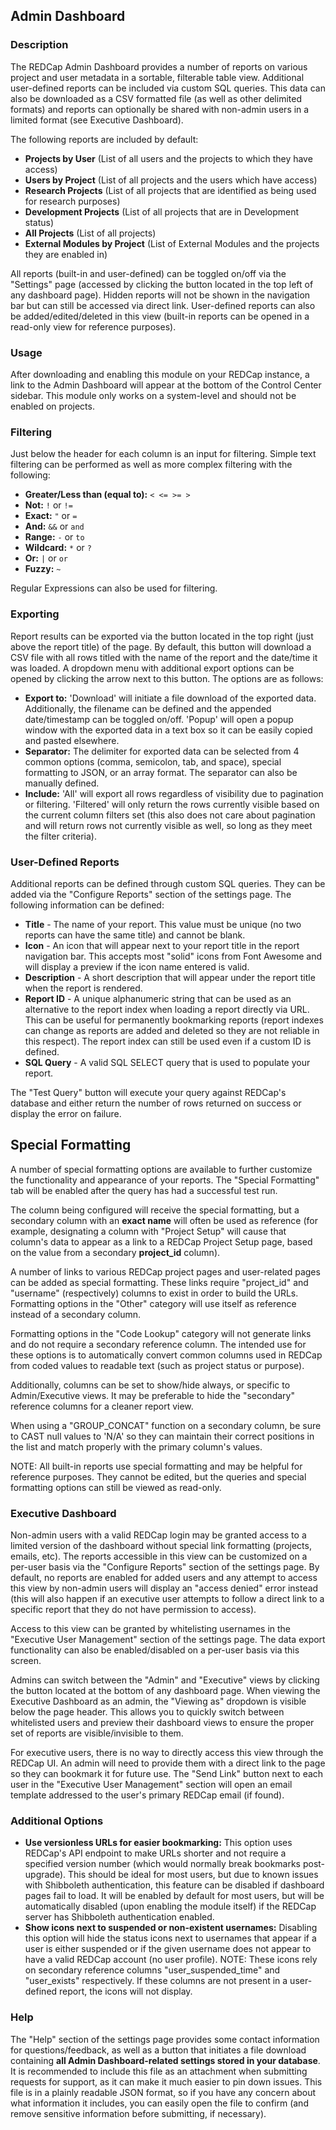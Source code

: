 ## Admin Dashboard

### Description
The REDCap Admin Dashboard provides a number of reports on various project and user metadata in a sortable, filterable table view. Additional user-defined reports can be included via custom SQL queries. This data can also be downloaded as a CSV formatted file (as well as other delimited formats) and reports can optionally be shared with non-admin users in a limited format (see Executive Dashboard).

The following reports are included by default:
* **Projects by User** (List of all users and the projects to which they have access)
* **Users by Project** (List of all projects and the users which have access)
* **Research Projects** (List of all projects that are identified as being used for research purposes)
* **Development Projects** (List of all projects that are in Development status)
* **All Projects** (List of all projects)
* **External Modules by Project** (List of External Modules and the projects they are enabled in)

All reports (built-in and user-defined) can be toggled on/off via the "Settings" page (accessed by clicking the button located in the top left of any dashboard page). Hidden reports will not be shown in the navigation bar but can still be accessed via direct link. User-defined reports can also be added/edited/deleted in this view (built-in reports can be opened in a read-only view for reference purposes).

### Usage
After downloading and enabling this module on your REDCap instance, a link to the Admin Dashboard will appear at the bottom of the Control Center sidebar. This module only works on a system-level and should not be enabled on projects.

### Filtering
Just below the header for each column is an input for filtering. Simple text filtering can be performed as well as more complex filtering with the following:

* **Greater/Less than (equal to):** `< <= >= >`
* **Not:** `!` or `!=`
* **Exact:** `"` or `=`
* **And:** `&&` or `and`
* **Range:** `-` or `to`
* **Wildcard:** `*` or `?`
* **Or:** `|` or `or`
* **Fuzzy:** `~`

Regular Expressions can also be used for filtering.

### Exporting
Report results can be exported via the button located in the top right (just above the report title) of the page. By default, this button will download a CSV file with all rows titled with the name of the report and the date/time it was loaded. A dropdown menu with additional export options can be opened by clicking the arrow next to this button. The options are as follows:

* **Export to:** 'Download' will initiate a file download of the exported data. Additionally, the filename can be defined and the appended date/timestamp can be toggled on/off. 'Popup' will open a popup window with the exported data in a text box so it can be easily copied and pasted elsewhere.
* **Separator:** The delimiter for exported data can be selected from 4 common options (comma, semicolon, tab, and space), special formatting to JSON, or an array format. The separator can also be manually defined.
* **Include:** 'All' will export all rows regardless of visibility due to pagination or filtering. 'Filtered' will only return the rows currently visible based on the current column filters set (this also does not care about pagination and will return rows not currently visible as well, so long as they meet the filter criteria).

### User-Defined Reports
Additional reports can be defined through custom SQL queries. They can be added via the "Configure Reports" section of the settings page. The following information can be defined:

* **Title** - The name of your report. This value must be unique (no two reports can have the same title) and cannot be blank.
* **Icon** - An icon that will appear next to your report title in the report navigation bar. This accepts most "solid" icons from Font Awesome and will display a preview if the icon name entered is valid.
* **Description** - A short description that will appear under the report title when the report is rendered.
* **Report ID** - A unique alphanumeric string that can be used as an alternative to the report index when loading a report directly via URL. This can be useful for permanently bookmarking reports (report indexes can change as reports are added and deleted so they are not reliable in this respect). The report index can still be used even if a custom ID is defined.
* **SQL Query** - A valid SQL SELECT query that is used to populate your report.

The "Test Query" button will execute your query against REDCap's database and either return the number of rows returned on success or display the error on failure.

## Special Formatting
A number of special formatting options are available to further customize the functionality and appearance of your reports. The "Special Formatting" tab will be enabled after the query has had a successful test run.

The column being configured will receive the special formatting, but a secondary column with an **exact name** will often be used as reference (for example, designating a column with "Project Setup" will cause that column's data to appear as a link to a REDCap Project Setup page, based on the value from a secondary **project_id** column).

A number of links to various REDCap project pages and user-related pages can be added as special formatting. These links require "project_id" and "username" (respectively) columns to exist in order to build the URLs. Formatting options in the "Other" category will use itself as reference instead of a secondary column.

Formatting options in the "Code Lookup" category will not generate links and do not require a secondary reference column. The intended use for these options is to automatically convert common columns used in REDCap from coded values to readable text (such as project status or purpose).

Additionally, columns can be set to show/hide always, or specific to Admin/Executive views. It may be preferable to hide the "secondary" reference columns for a cleaner report view.

When using a "GROUP_CONCAT" function on a secondary column, be sure to CAST null values to 'N/A' so they can maintain their correct positions in the list and match properly with the primary column's values.

NOTE: All built-in reports use special formatting and may be helpful for reference purposes. They cannot be edited, but the queries and special formatting options can still be viewed as read-only.

### Executive Dashboard
Non-admin users with a valid REDCap login may be granted access to a limited version of the dashboard without special link formatting (projects, emails, etc). The reports accessible in this view can be customized on a per-user basis via the "Configure Reports" section of the settings page. By default, no reports are enabled for added users and any attempt to access this view by non-admin users will display an "access denied" error instead (this will also happen if an executive user attempts to follow a direct link to a specific report that they do not have permission to access).

Access to this view can be granted by whitelisting usernames in the "Executive User Management" section of the settings page. The data export functionality can also be enabled/disabled on a per-user basis via this screen.

Admins can switch between the "Admin" and "Executive" views by clicking the button located at the bottom of any dashboard page. When viewing the Executive Dashboard as an admin, the "Viewing as" dropdown is visible below the page header. This allows you to quickly switch between whitelisted users and preview their dashboard views to ensure the proper set of reports are visible/invisible to them.

For executive users, there is no way to directly access this view through the REDCap UI. An admin will need to provide them with a direct link to the page so they can bookmark it for future use. The "Send Link" button next to each user in the "Executive User Management" section will open an email template addressed to the user's primary REDCap email (if found).

### Additional Options
* **Use versionless URLs for easier bookmarking:** This option uses REDCap's API endpoint to make URLs shorter and not require a specified version number (which would normally break bookmarks post-upgrade). This should be ideal for most users, but due to known issues with Shibboleth authentication, this feature can be disabled if dashboard pages fail to load. It will be enabled by default for most users, but will be automatically disabled (upon enabling the module itself) if the REDCap server has Shibboleth authentication enabled.
* **Show icons next to suspended or non-existent usernames:** Disabling this option will hide the status icons next to usernames that appear if a user is either suspended or if the given username does not appear to have a valid REDCap account (no user profile). NOTE: These icons rely on secondary reference columns "user_suspended_time" and "user_exists" respectively. If these columns are not present in a user-defined report, the icons will not display.

### Help
The "Help" section of the settings page provides some contact information for questions/feedback, as well as a button that initiates a file download containing **all Admin Dashboard-related settings stored in your database**. It is recommended to include this file as an attachment when submitting requests for support, as it can make it much easier to pin down issues. This file is in a plainly readable JSON format, so if you have any concern about what information it includes, you can easily open the file to confirm (and remove sensitive information before submitting, if necessary).